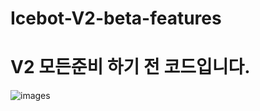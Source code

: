 # Icebot-V2-beta-features
# V2 모든준비 하기 전 코드입니다. 
![images](https://user-images.githubusercontent.com/66472285/106114793-517a7a00-6193-11eb-92b4-856950c670a9.jpg)
